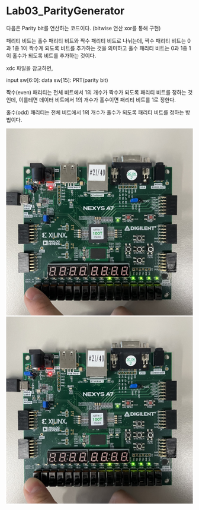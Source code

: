 # Lab03_ParityGenerator
다음은 Parity bit를 연산하는 코드이다.
(bitwise 연산 xor를 통해 구현)

패리티 비트는 홀수 패리티 비트와 짝수 패리티 비트로 나뉘는데, 짝수 패리티 비트는 0과 1중 1이 짝수게 되도록 비트를 추가하는 것을 의미하고 홀수 패리티 비트는 0과 1중 1이 홀수가 되도록 비트를 추가하는 것이다.

xdc 파일을 참고하면,

input
sw[6:0]: data
sw[15]: PRT(parity bit)

짝수(even) 패리티는 전체 비트에서 1의 개수가 짝수가 되도록 패리티 비트를 정하는 것인데, 이를테면 데이터 비트에서 1의 개수가 홀수이면 패리티 비트를 1로 정한다.

홀수(odd) 패리티는 전체 비트에서 1의 개수가 홀수가 되도록 패리티 비트를 정하는 방법이다.


<img src="./Lab03_ParityGenerator.jpg">
<img src="./Lab03_ParityGenerator(1).jpg">
